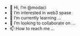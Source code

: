 - 👋 Hi, I’m @modaci
- 👀 I’m interested in web3 spase 
- 🌱 I’m currently learning ... 
- 💞️ I’m looking to collaborate on ... 
- 📫 How to reach me ... 

<!---
modaci/modaci is a ✨ special ✨ repository because its `README.md` (this file) appears on your GitHub profile.
You can click the Preview link to take a look at your changes.
--->
